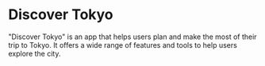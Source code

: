 # Discover Tokyo
 "Discover Tokyo" is an app that helps users plan and make the most of their trip to Tokyo. It offers a wide range of features and tools to help users explore the city.
